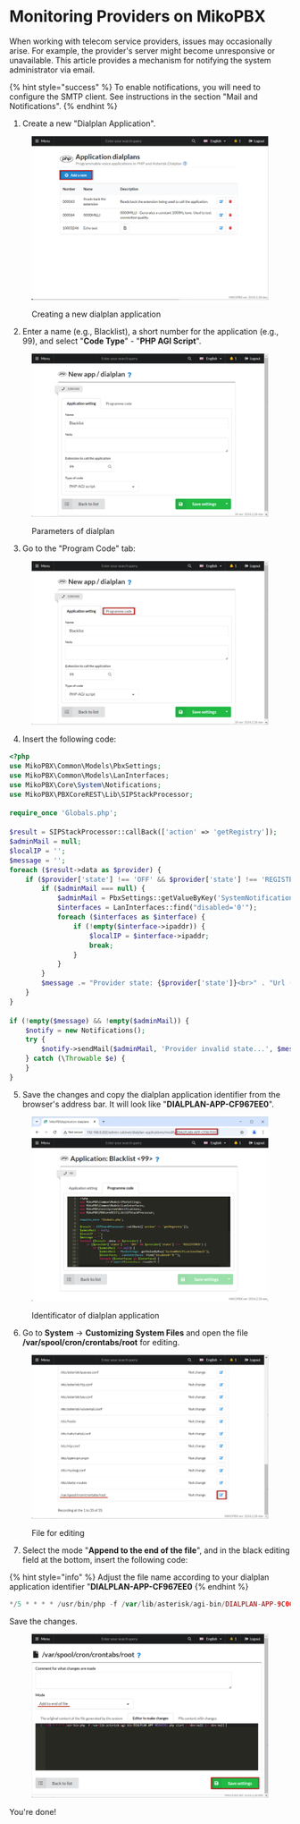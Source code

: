 # Monitoring Providers on MikoPBX

When working with telecom service providers, issues may occasionally arise. For example, the provider's server might become unresponsive or unavailable. This article provides a mechanism for notifying the system administrator via email.

{% hint style="success" %}
To enable notifications, you will need to configure the SMTP client. See instructions in the section "Mail and Notifications".
{% endhint %}

1. Create a new "Dialplan Application".

<figure><img src="../../.gitbook/assets/newDialplan.png" alt=""><figcaption><p>Creating a new dialplan application</p></figcaption></figure>

2. Enter a name (e.g., Blacklist), a short number for the application (e.g., 99), and select "**Code Type**" - "**PHP AGI Script**".

<figure><img src="../../.gitbook/assets/parametersOfDialplan.png" alt=""><figcaption><p>Parameters of dialplan</p></figcaption></figure>

3. Go to the "Program Code" tab:

<figure><img src="../../.gitbook/assets/programmeCodeSection.png" alt=""><figcaption></figcaption></figure>

4. Insert the following code:

```php
<?php
use MikoPBX\Common\Models\PbxSettings;
use MikoPBX\Common\Models\LanInterfaces;
use MikoPBX\Core\System\Notifications;
use MikoPBX\PBXCoreREST\Lib\SIPStackProcessor;

require_once 'Globals.php';

$result = SIPStackProcessor::callBack(['action' => 'getRegistry']);
$adminMail = null;
$localIP = '';
$message = '';
foreach ($result->data as $provider) {
    if ($provider['state'] !== 'OFF' && $provider['state'] !== 'REGISTERED') {
        if ($adminMail === null) {
            $adminMail = PbxSettings::getValueByKey('SystemNotificationsEmail');
            $interfaces = LanInterfaces::find("disabled='0'");
            foreach ($interfaces as $interface) {
                if (!empty($interface->ipaddr)) {
                    $localIP = $interface->ipaddr;
                    break;
                }
            }
        }
        $message .= "Provider state: {$provider['state']}<br>" . "Url (local): ']} <br><br>";
    }
}

if (!empty($message) && !empty($adminMail)) {
    $notify = new Notifications();
    try {
        $notify->sendMail($adminMail, 'Provider invalid state...', $message);
    } catch (\Throwable $e) {
    }
}
```

5. Save the changes and copy the dialplan application identifier from the browser's address bar. It will look like "**DIALPLAN-APP-CF967EE0**".

<figure><img src="../../.gitbook/assets/dialplanNumber.png" alt=""><figcaption><p>Identificator of dialplan application</p></figcaption></figure>

6. Go to **System** → **Customizing System Files** and open the file **/var/spool/cron/crontabs/root** for editing.

<figure><img src="../../.gitbook/assets/crontabsFile.png" alt=""><figcaption><p>File for editing</p></figcaption></figure>

7. Select the mode "**Append to the end of the file**", and in the black editing field at the bottom, insert the following code:

{% hint style="info" %}
Adjust the file name according to your dialplan application identifier "**DIALPLAN-APP-CF967EE0**
{% endhint %}

```php
*/5 * * * * /usr/bin/php -f /var/lib/asterisk/agi-bin/DIALPLAN-APP-9С060381.php start > /dev/null 2> /dev/null 
```

Save the changes.

<figure><img src="../../.gitbook/assets/codeInFile.png" alt=""><figcaption></figcaption></figure>

You're done!
